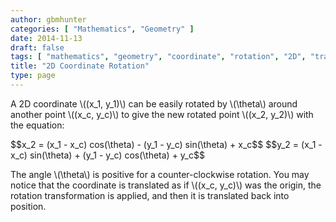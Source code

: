 ```yaml
---
author: gbmhunter
categories: [ "Mathematics", "Geometry" ]
date: 2014-11-13
draft: false
tags: [ "mathematics", "geometry", "coordinate", "rotation", "2D", "transformation" ]
title: "2D Coordinate Rotation"
type: page
---
```


<p>A 2D coordinate \((x_1, y_1)\) can be easily rotated by \(\theta\) around another point \((x_c, y_c)\) to give the new rotated point \((x_2, y_2)\) with the equation:</p>

<p>$$x_2 = (x_1 - x_c) cos(\theta) - (y_1 - y_c) sin(\theta) + x_c$$
$$y_2 = (x_1 - x_c) sin(\theta) + (y_1 - y_c) cos(\theta) + y_c$$</p>

<p>The angle \(\theta\) is positive for a counter-clockwise rotation. You may notice that the coordinate is translated as if \((x_c, y_c)\) was the origin, the rotation transformation is applied, and then it is translated back into position.</p>
